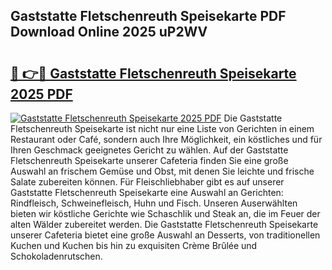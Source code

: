 ## Gaststatte Fletschenreuth Speisekarte PDF Download Online 2025 uP2WV

# <h2><a href="http://gc6oqr.nevu.top/?p=Gaststatte+Fletschenreuth+Speisekarte">🔗 👉🔴 Gaststatte Fletschenreuth Speisekarte 2025 PDF</a></h2>

[![Gaststatte Fletschenreuth Speisekarte 2025 PDF](https://i.imgur.com/dBaPXMq.png)](http://gc6oqr.nevu.top/?p=Gaststatte+Fletschenreuth+Speisekarte)
Die Gaststatte Fletschenreuth Speisekarte ist nicht nur eine Liste von Gerichten in einem Restaurant oder Café, sondern auch Ihre Möglichkeit, ein köstliches und für Ihren Geschmack geeignetes Gericht zu wählen. Auf der Gaststatte Fletschenreuth Speisekarte unserer Cafeteria finden Sie eine große Auswahl an frischem Gemüse und Obst, mit denen Sie leichte und frische Salate zubereiten können. Für Fleischliebhaber gibt es auf unserer Gaststatte Fletschenreuth Speisekarte eine Auswahl an Gerichten: Rindfleisch, Schweinefleisch, Huhn und Fisch. Unseren Auserwählten bieten wir köstliche Gerichte wie Schaschlik und Steak an, die im Feuer der alten Wälder zubereitet werden. Die Gaststatte Fletschenreuth Speisekarte unserer Cafeteria bietet eine große Auswahl an Desserts, von traditionellen Kuchen und Kuchen bis hin zu exquisiten Crème Brûlée und Schokoladenrutschen.
